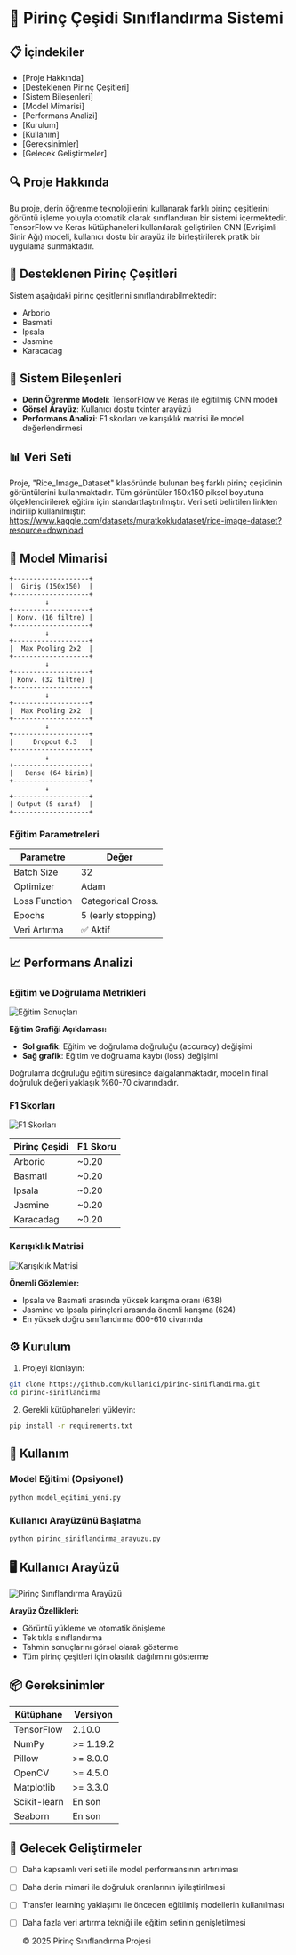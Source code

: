 # 🌾 Pirinç Çeşidi Sınıflandırma Sistemi

## 📋 İçindekiler
- [Proje Hakkında]
- [Desteklenen Pirinç Çeşitleri]
- [Sistem Bileşenleri]
- [Model Mimarisi]
- [Performans Analizi]
- [Kurulum]
- [Kullanım]
- [Gereksinimler]
- [Gelecek Geliştirmeler]


## 🔍 Proje Hakkında

Bu proje, derin öğrenme teknolojilerini kullanarak farklı pirinç çeşitlerini görüntü işleme yoluyla otomatik olarak sınıflandıran bir sistemi içermektedir. TensorFlow ve Keras kütüphaneleri kullanılarak geliştirilen CNN (Evrişimli Sinir Ağı) modeli, kullanıcı dostu bir arayüz ile birleştirilerek pratik bir uygulama sunmaktadır.

## 🌾 Desteklenen Pirinç Çeşitleri

Sistem aşağıdaki pirinç çeşitlerini sınıflandırabilmektedir:
- Arborio
- Basmati
- Ipsala
- Jasmine
- Karacadag

## 🧩 Sistem Bileşenleri

- **Derin Öğrenme Modeli**: TensorFlow ve Keras ile eğitilmiş CNN modeli
- **Görsel Arayüz**: Kullanıcı dostu tkinter arayüzü
- **Performans Analizi**: F1 skorları ve karışıklık matrisi ile model değerlendirmesi

## 📊 Veri Seti

Proje, "Rice_Image_Dataset" klasöründe bulunan beş farklı pirinç çeşidinin görüntülerini kullanmaktadır. Tüm görüntüler 150x150 piksel boyutuna ölçeklendirilerek eğitim için standartlaştırılmıştır.
Veri seti belirtilen linkten indirilip kullanılmıştır: https://www.kaggle.com/datasets/muratkokludataset/rice-image-dataset?resource=download

## 🧠 Model Mimarisi

```
+-------------------+
|  Giriş (150x150)  |
+-------------------+
         ↓
+-------------------+
| Konv. (16 filtre) |
+-------------------+
         ↓
+-------------------+
|  Max Pooling 2x2  |
+-------------------+
         ↓
+-------------------+
| Konv. (32 filtre) |
+-------------------+
         ↓
+-------------------+
|  Max Pooling 2x2  |
+-------------------+
         ↓
+-------------------+
|     Dropout 0.3   |
+-------------------+
         ↓
+-------------------+
|   Dense (64 birim)|
+-------------------+
         ↓
+-------------------+
| Output (5 sınıf)  |
+-------------------+
```

### Eğitim Parametreleri

| Parametre       | Değer              |
|-----------------|-------------------|
| Batch Size      | 32                |
| Optimizer       | Adam              |
| Loss Function   | Categorical Cross. |
| Epochs          | 5 (early stopping)|
| Veri Artırma    | ✅ Aktif          |

## 📈 Performans Analizi

### Eğitim ve Doğrulama Metrikleri

![Eğitim Sonuçları](uygulamaresimleri/egitim_sonuclari.png)

**Eğitim Grafiği Açıklaması:**
- **Sol grafik**: Eğitim ve doğrulama doğruluğu (accuracy) değişimi
- **Sağ grafik**: Eğitim ve doğrulama kaybı (loss) değişimi

Doğrulama doğruluğu eğitim süresince dalgalanmaktadır, modelin final doğruluk değeri yaklaşık %60-70 civarındadır.

### F1 Skorları

![F1 Skorları](uygulamaresimleri/f1_skorlari.png)

| Pirinç Çeşidi | F1 Skoru |
|---------------|----------|
| Arborio       | ~0.20    |
| Basmati       | ~0.20    |
| Ipsala        | ~0.20    |
| Jasmine       | ~0.20    |
| Karacadag     | ~0.20    |

### Karışıklık Matrisi

![Karışıklık Matrisi](uygulamaresimleri/karisiklik_matrisi.png)

**Önemli Gözlemler:**
- Ipsala ve Basmati arasında yüksek karışma oranı (638)
- Jasmine ve Ipsala pirinçleri arasında önemli karışma (624)
- En yüksek doğru sınıflandırma 600-610 civarında

## ⚙️ Kurulum

1. Projeyi klonlayın:
```bash
git clone https://github.com/kullanici/pirinc-siniflandirma.git
cd pirinc-siniflandirma
```

2. Gerekli kütüphaneleri yükleyin:
```bash
pip install -r requirements.txt
```

## 🚀 Kullanım

### Model Eğitimi (Opsiyonel)
```bash
python model_egitimi_yeni.py
```

### Kullanıcı Arayüzünü Başlatma
```bash
python pirinc_siniflandirma_arayuzu.py
```

## 🖥️ Kullanıcı Arayüzü

![Pirinç Sınıflandırma Arayüzü](uygulamaresimleri/uygulama_arayuzu.jpg)

**Arayüz Özellikleri:**
- Görüntü yükleme ve otomatik önişleme
- Tek tıkla sınıflandırma
- Tahmin sonuçlarını görsel olarak gösterme
- Tüm pirinç çeşitleri için olasılık dağılımını gösterme

## 📦 Gereksinimler

| Kütüphane      | Versiyon   |
|----------------|------------|
| TensorFlow     | 2.10.0     |
| NumPy          | >= 1.19.2  |
| Pillow         | >= 8.0.0   |
| OpenCV         | >= 4.5.0   |
| Matplotlib     | >= 3.3.0   |
| Scikit-learn   | En son     |
| Seaborn        | En son     |

## 🔮 Gelecek Geliştirmeler

- [ ] Daha kapsamlı veri seti ile model performansının artırılması
- [ ] Daha derin mimari ile doğruluk oranlarının iyileştirilmesi
- [ ] Transfer learning yaklaşımı ile önceden eğitilmiş modellerin kullanılması
- [ ] Daha fazla veri artırma tekniği ile eğitim setinin genişletilmesi


  © 2025 Pirinç Sınıflandırma Projesi

